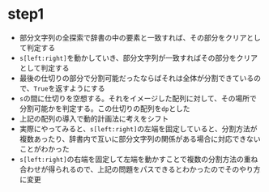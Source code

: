 # step1

- 部分文字列の全探索で辞書の中の要素と一致すれば、その部分をクリアとして判定する
- `s[left:right]`を動かしていき、部分文字列が一致すればその部分をクリアとして判定する
- 最後の仕切りの部分で分割可能だったならばそれは全体が分割できているので、`True`を返すようにする
- `s`の間に仕切りを空想する。それをイメージした配列に対して、その場所で分割可能かを判定する。この仕切りの配列を`dp`とした
- 上記の配列の導入で動的計画法に考えをシフト
- 実際にやってみると、`s[left:right]`の左端を固定していると、分割方法が複数あったり、辞書内で互いに部分文字列の関係がある場合に対応できないことがわかった
- `s[left:right]`の右端を固定して左端を動かすことで複数の分割方法の重ね合わせが得られるので、上記の問題をパスできるとわかったのでそのやり方に変更


